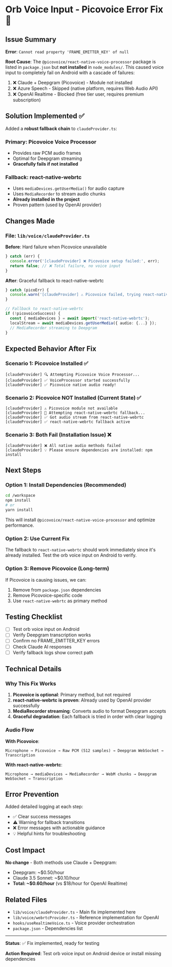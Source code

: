 # Orb Voice Input - Picovoice Error Fix 🎤

## Issue Summary

**Error**: `Cannot read property 'FRAME_EMITTER_KEY' of null`

**Root Cause**: The `@picovoice/react-native-voice-processor` package is listed in `package.json` but **not installed** in `node_modules/`. This caused voice input to completely fail on Android with a cascade of failures:

1. ❌ Claude + Deepgram (Picovoice) - Module not installed
2. ❌ Azure Speech - Skipped (native platform, requires Web Audio API)
3. ❌ OpenAI Realtime - Blocked (free tier user, requires premium subscription)

## Solution Implemented ✅

Added a **robust fallback chain** to `claudeProvider.ts`:

### Primary: Picovoice Voice Processor
- Provides raw PCM audio frames
- Optimal for Deepgram streaming
- **Gracefully fails if not installed**

### Fallback: react-native-webrtc
- Uses `mediaDevices.getUserMedia()` for audio capture
- Uses `MediaRecorder` to stream audio chunks
- **Already installed in the project**
- Proven pattern (used by OpenAI provider)

## Changes Made

### File: `lib/voice/claudeProvider.ts`

**Before**: Hard failure when Picovoice unavailable
```typescript
} catch (err) {
  console.error('[claudeProvider] ❌ Picovoice setup failed:', err);
  return false; // ❌ Total failure, no voice input
}
```

**After**: Graceful fallback to react-native-webrtc
```typescript
} catch (picoErr) {
  console.warn('[claudeProvider] ⚠️ Picovoice failed, trying react-native-webrtc...');
}

// Fallback to react-native-webrtc
if (!picovoiceSuccess) {
  const { mediaDevices } = await import('react-native-webrtc');
  localStream = await mediaDevices.getUserMedia({ audio: {...} });
  // MediaRecorder streaming to Deepgram
}
```

## Expected Behavior After Fix

### Scenario 1: Picovoice Installed ✅
```
[claudeProvider] 🔍 Attempting Picovoice Voice Processor...
[claudeProvider] ✅ VoiceProcessor started successfully
[claudeProvider] ✅ Picovoice native audio ready!
```

### Scenario 2: Picovoice NOT Installed (Current State) ✅
```
[claudeProvider] ⚠️ Picovoice module not available
[claudeProvider] 🔁 Attempting react-native-webrtc fallback...
[claudeProvider] ✅ Got audio stream from react-native-webrtc
[claudeProvider] ✅ react-native-webrtc fallback active
```

### Scenario 3: Both Fail (Installation Issue) ❌
```
[claudeProvider] ❌ All native audio methods failed
[claudeProvider] 💡 Please ensure dependencies are installed: npm install
```

## Next Steps

### Option 1: Install Dependencies (Recommended)
```bash
cd /workspace
npm install
# or
yarn install
```

This will install `@picovoice/react-native-voice-processor` and optimize performance.

### Option 2: Use Current Fix
The fallback to `react-native-webrtc` should work immediately since it's already installed. Test the orb voice input on Android to verify.

### Option 3: Remove Picovoice (Long-term)
If Picovoice is causing issues, we can:
1. Remove from `package.json` dependencies
2. Remove Picovoice-specific code
3. Use `react-native-webrtc` as primary method

## Testing Checklist

- [ ] Test orb voice input on Android
- [ ] Verify Deepgram transcription works
- [ ] Confirm no FRAME_EMITTER_KEY errors
- [ ] Check Claude AI responses
- [ ] Verify fallback logs show correct path

## Technical Details

### Why This Fix Works

1. **Picovoice is optional**: Primary method, but not required
2. **react-native-webrtc is proven**: Already used by OpenAI provider successfully
3. **MediaRecorder streaming**: Converts audio to format Deepgram accepts
4. **Graceful degradation**: Each fallback is tried in order with clear logging

### Audio Flow

**With Picovoice**:
```
Microphone → Picovoice → Raw PCM (512 samples) → Deepgram WebSocket → Transcription
```

**With react-native-webrtc**:
```
Microphone → mediaDevices → MediaRecorder → WebM chunks → Deepgram WebSocket → Transcription
```

## Error Prevention

Added detailed logging at each step:
- ✅ Clear success messages
- ⚠️ Warning for fallback transitions
- ❌ Error messages with actionable guidance
- 💡 Helpful hints for troubleshooting

## Cost Impact

**No change** - Both methods use Claude + Deepgram:
- Deepgram: ~$0.50/hour
- Claude 3.5 Sonnet: ~$0.10/hour
- **Total: ~$0.60/hour** (vs $18/hour for OpenAI Realtime)

## Related Files

- `lib/voice/claudeProvider.ts` - Main fix implemented here
- `lib/voice/webrtcProvider.ts` - Reference implementation for OpenAI
- `hooks/useRealtimeVoice.ts` - Voice provider orchestration
- `package.json` - Dependencies list

---

**Status**: ✅ Fix implemented, ready for testing

**Action Required**: Test orb voice input on Android device or install missing dependencies

